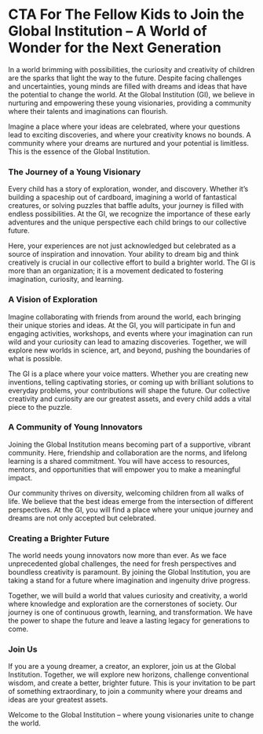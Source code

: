 # CTA For The Fellow Kids to Join the Global Institution – A World of Wonder for the Next Generation

In a world brimming with possibilities, the curiosity and creativity of children are the sparks that light the way to the future. Despite facing challenges and uncertainties, young minds are filled with dreams and ideas that have the potential to change the world. At the Global Institution (GI), we believe in nurturing and empowering these young visionaries, providing a community where their talents and imaginations can flourish.

Imagine a place where your ideas are celebrated, where your questions lead to exciting discoveries, and where your creativity knows no bounds. A community where your dreams are nurtured and your potential is limitless. This is the essence of the Global Institution.

### The Journey of a Young Visionary

Every child has a story of exploration, wonder, and discovery. Whether it’s building a spaceship out of cardboard, imagining a world of fantastical creatures, or solving puzzles that baffle adults, your journey is filled with endless possibilities. At the GI, we recognize the importance of these early adventures and the unique perspective each child brings to our collective future.

Here, your experiences are not just acknowledged but celebrated as a source of inspiration and innovation. Your ability to dream big and think creatively is crucial in our collective effort to build a brighter world. The GI is more than an organization; it is a movement dedicated to fostering imagination, curiosity, and learning.

### A Vision of Exploration

Imagine collaborating with friends from around the world, each bringing their unique stories and ideas. At the GI, you will participate in fun and engaging activities, workshops, and events where your imagination can run wild and your curiosity can lead to amazing discoveries. Together, we will explore new worlds in science, art, and beyond, pushing the boundaries of what is possible.

The GI is a place where your voice matters. Whether you are creating new inventions, telling captivating stories, or coming up with brilliant solutions to everyday problems, your contributions will shape the future. Our collective creativity and curiosity are our greatest assets, and every child adds a vital piece to the puzzle.

### A Community of Young Innovators

Joining the Global Institution means becoming part of a supportive, vibrant community. Here, friendship and collaboration are the norms, and lifelong learning is a shared commitment. You will have access to resources, mentors, and opportunities that will empower you to make a meaningful impact.

Our community thrives on diversity, welcoming children from all walks of life. We believe that the best ideas emerge from the intersection of different perspectives. At the GI, you will find a place where your unique journey and dreams are not only accepted but celebrated.

### Creating a Brighter Future

The world needs young innovators now more than ever. As we face unprecedented global challenges, the need for fresh perspectives and boundless creativity is paramount. By joining the Global Institution, you are taking a stand for a future where imagination and ingenuity drive progress.

Together, we will build a world that values curiosity and creativity, a world where knowledge and exploration are the cornerstones of society. Our journey is one of continuous growth, learning, and transformation. We have the power to shape the future and leave a lasting legacy for generations to come.

### Join Us

If you are a young dreamer, a creator, an explorer, join us at the Global Institution. Together, we will explore new horizons, challenge conventional wisdom, and create a better, brighter future. This is your invitation to be part of something extraordinary, to join a community where your dreams and ideas are your greatest assets.

Welcome to the Global Institution – where young visionaries unite to change the world.

